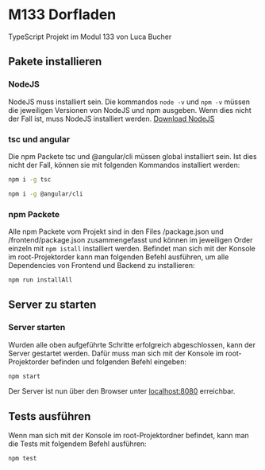 # M133 Dorfladen
TypeScript Projekt im Modul 133 von Luca Bucher

## Pakete installieren

### NodeJS
NodeJS muss installiert sein. Die kommandos `node -v` und `npm -v` müssen die jeweiligen Versionen von NodeJS und npm ausgeben. Wenn dies nicht der Fall ist, muss NodeJS installiert werden. [Download NodeJS](https://nodejs.org/)

### tsc und angular
Die npm Packete tsc und @angular/cli müssen global installiert sein. Ist dies nicht der Fall, können sie mit folgenden Kommandos installiert werden:

```bash
npm i -g tsc
```
```bash
npm i -g @angular/cli
```

### npm Packete
Alle npm Packete vom Projekt sind in den Files /package.json und /frontend/package.json zusammengefasst und können im jeweiligen Order einzeln mit `npm istall` installiert werden. Befindet man sich mit der Konsole im root-Projektorder kann man folgenden Befehl ausführen, um alle Dependencies von Frontend und Backend zu installieren:

```bash
npm run installAll
```

## Server zu starten

### Server starten
Wurden alle oben aufgeführte Schritte erfolgreich abgeschlossen, kann der Server gestartet werden. Dafür muss man sich mit der Konsole im root-Projektorder befinden und folgenden Befehl eingeben:

```bash
npm start
```

Der Server ist nun über den Browser unter [localhost:8080](http://localhost:8080/) erreichbar.

## Tests ausführen
Wenn man sich mit der Konsole im root-Projektordner befindet, kann man die Tests mit folgendem Befehl ausführen:

```bash
npm test
```